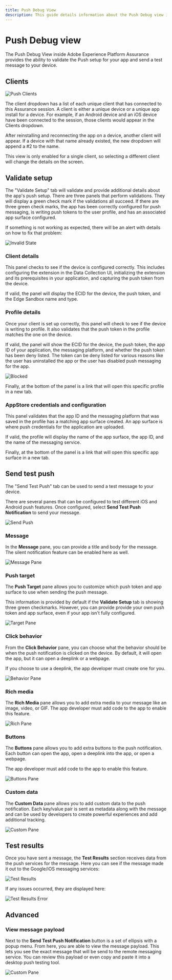 ```yaml
---
title: Push Debug View
description: This guide details information about the Push Debug view in Adobe Experience Platform Assurance.
---
```


# Push Debug view

The Push Debug View inside Adobe Experience Platform Assurance provides the ability to validate the Push setup for your app and send a test message to your device.

## Clients

![Push Clients](./images/push-debug-view/clients.png)

The client dropdown has a list of each unique client that has connected to this Assurance session. A client is either a unique device or a unique app install for a device. For example, if an Android device and an iOS device have been connected to the session, those clients would appear in the Clients dropdown.

After reinstalling and reconnecting the app on a device, another client will appear. If a device with that name already existed, the new dropdown will append a #2 to the name.

This view is only enabled for a single client, so selecting a different client will change the details on the screen.

## Validate setup

The "Validate Setup" tab will validate and provide additional details about the app's push setup. There are three panels that perform validations. They will display a green check mark if the validations all succeed. If there are three green check marks, the app has been correctly configured for push messaging, is writing push tokens to the user profile, and has an associated app surface configured.

If something is not working as expected, there will be an alert with details on how to fix that problem:

![Invalid State](./images/push-debug-view/invalid-state.png)

### Client details

This panel checks to see if the device is configured correctly. This includes configuring the extension in the Data Collection UI, initializing the extension and its prerequisites in your application, and capturing the push token from the device.

If valid, the panel will display the ECID for the device, the push token, and the Edge Sandbox name and type.

### Profile details

Once your client is set up correctly, this panel will check to see if the device is writing to profile. It also validates that the push token in the profile matches the one on the device.

If valid, the panel will show the ECID for the device, the push token, the app ID of your application, the messaging platform, and whether the push token has been deny listed. The token can be deny listed for various reasons like the user has uninstalled the app or the user has disabled push messaging for the app.

![Blocked](./images/push-debug-view/deny-list-blocked.png)

Finally, at the bottom of the panel is a link that will open this specific profile in a new tab.

### AppStore credentials and configuration

This panel validates that the app ID and the messaging platform that was saved in the profile has a matching app surface created. An app surface is where push credentials for the application are uploaded.

If valid, the profile will display the name of the app surface, the app ID, and the name of the messaging service.

Finally, at the bottom of the panel is a link that will open this specific app surface in a new tab.

## Send test push

The "Send Test Push" tab can be used to send a test message to your device.

There are several panes that can be configured to test different iOS and Android push features. Once configured, select **Send Test Push Notification** to send your message.

![Send Push](./images/push-debug-view/send.png)

### Message

In the **Message** pane, you can provide a title and body for the message. The silent notification feature can be enabled here as well.

![Message Pane](./images/push-debug-view/message-pane.png)

### Push target

The **Push Target** pane allows you to customize which push token and app surface to use when sending the push message.

This information is provided by default if the **Validate Setup** tab is showing three green checkmarks. However, you can provide provide your own push token and app surface, even if your app isn't fully configured.

![Target Pane](./images/push-debug-view/target-pane.png)

### Click behavior

From the **Click Behavior** pane, you can choose what the behavior should be when the push notification is clicked on the device. By default, it will open the app, but it can open a deeplink or a webpage.

If you choose to use a deeplink, the app developer must create one for you.

![Behavior Pane](./images/push-debug-view/click-behavior.png)

### Rich media

The **Rich Media** pane allows you to add extra media to your message like an image, video, or GIF. The app developer must add code to the app to enable this feature.

![Rich Pane](./images/push-debug-view/rich-pane.png)

### Buttons

The **Buttons** pane allows you to add extra buttons to the push notification. Each button can open the app, open a deeplink into the app, or open a webpage.

The app developer must add code to the app to enable this feature.

![Buttons Pane](./images/push-debug-view/buttons-pane.png)

### Custom data

The **Custom Data** pane allows you to add custom data to the push notification. Each key/value pair is sent as metadata along with the message and can be used by developers to create powerful experiences and add additional tracking.

![Custom Pane](./images/push-debug-view/custom-pane.png)

## Test results

Once you have sent a message, the **Test Results** section receives data from the push services for the message. Here you can see if the message made it out to the Google/iOS messaging services:

![Test Results](./images/push-debug-view/test-results.png)

If any issues occurred, they are displayed here:

![Test Results Error](./images/push-debug-view/test-error.png)

## Advanced

### View message payload

Next to the **Send Test Push Notification** button is a set of ellipsis with a popup menu. From here, you are able to view the message payload. This lets you see the exact message that will be send to the remote messaging service. You can review this payload or even copy and paste it into a desktop push testing tool.

![Custom Pane](./images/push-debug-view/message-payload.png)

